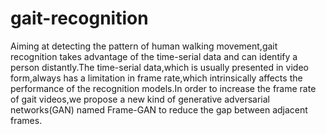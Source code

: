 # gait-recognition  
Aiming at detecting the pattern of human walking movement,gait recognition takes advantage of the time-serial data and can identify a person distantly.The time-serial data,which is usually presented in video form,always has a limitation in frame rate,which intrinsically affects the performance of the recognition models.In order to increase the frame rate of gait videos,we propose a new kind of generative adversarial networks(GAN) named Frame-GAN to reduce the gap between adjacent frames.
